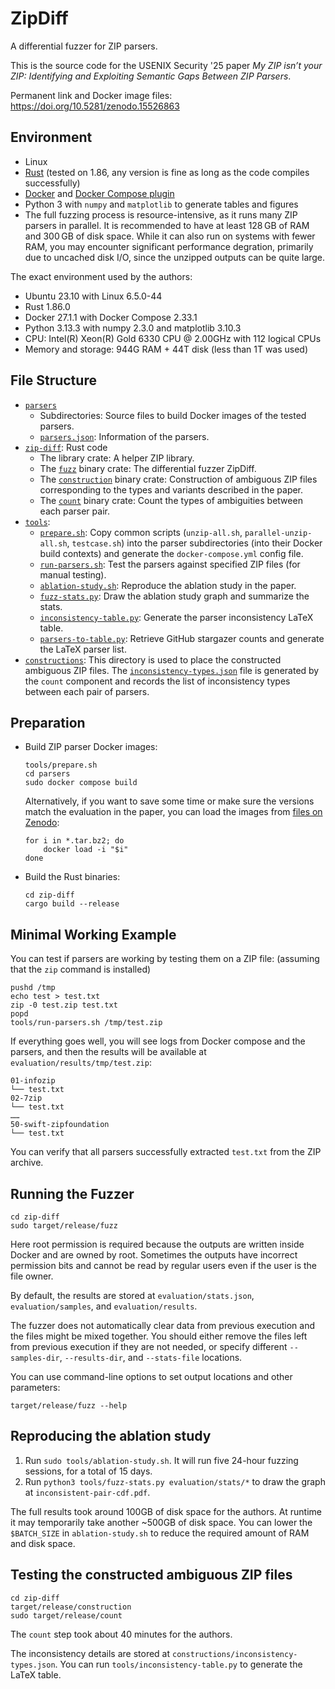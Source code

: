 # ZipDiff

A differential fuzzer for ZIP parsers.

This is the source code for the USENIX Security '25 paper *My ZIP isn’t your ZIP: Identifying and Exploiting Semantic Gaps Between ZIP Parsers*.

Permanent link and Docker image files: https://doi.org/10.5281/zenodo.15526863

## Environment

-   Linux
-   [Rust](https://www.rust-lang.org/tools/install) (tested on 1.86, any version is fine as long as the code compiles successfully)
-   [Docker](https://docs.docker.com/engine/install/) and [Docker Compose plugin](https://docs.docker.com/compose/install/linux/)
-   Python 3 with `numpy` and `matplotlib` to generate tables and figures
-   The full fuzzing process is resource-intensive, as it runs many ZIP parsers in parallel. It is recommended to have at least 128 GB of RAM and 300 GB of disk space. While it can also run on systems with fewer RAM, you may encounter significant performance degration, primarily due to uncached disk I/O, since the unzipped outputs can be quite large.

The exact environment used by the authors:

-   Ubuntu 23.10 with Linux 6.5.0-44
-   Rust 1.86.0
-   Docker 27.1.1 with Docker Compose 2.33.1
-   Python 3.13.3 with numpy 2.3.0 and matplotlib 3.10.3
-   CPU: Intel(R) Xeon(R) Gold 6330 CPU @ 2.00GHz with 112 logical CPUs
-   Memory and storage: 944G RAM + 44T disk (less than 1T was used)

## File Structure

-   [`parsers`](./parsers)
    -   Subdirectories: Source files to build Docker images of the tested parsers.
    -   [`parsers.json`](./parsers/parsers.json): Information of the parsers.
-   [`zip-diff`](./zip-diff): Rust code
    -   The library crate: A helper ZIP library.
    -   The [`fuzz`](./zip-diff/src/fuzz) binary crate: The differential fuzzer ZipDiff.
    -   The [`construction`](./zip-diff/src/construction) binary crate: Construction of ambiguous ZIP files corresponding to the types and variants described in the paper.
    -   The [`count`](./zip-diff/src/count) binary crate: Count the types of ambiguities between each parser pair.
-   [`tools`](./tools):
    -   [`prepare.sh`](./tools/prepare.sh): Copy common scripts (`unzip-all.sh`, `parallel-unzip-all.sh`, `testcase.sh`) into the parser subdirectories (into their Docker build contexts) and generate the `docker-compose.yml` config file.
    -   [`run-parsers.sh`](./tools/run-parsers.sh): Test the parsers against specified ZIP files (for manual testing).
    -   [`ablation-study.sh`](./tools/ablation-study.sh): Reproduce the ablation study in the paper.
    -   [`fuzz-stats.py`](./tools/fuzz-stats.py): Draw the ablation study graph and summarize the stats.
    -   [`inconsistency-table.py`](./tools/inconsistency-table.py): Generate the parser inconsistency LaTeX table.
    -   [`parsers-to-table.py`](./tools/parsers-to-table.py): Retrieve GitHub stargazer counts and generate the LaTeX parser list.
-   [`constructions`](./constructions): This directory is used to place the constructed ambiguous ZIP files. The [`inconsistency-types.json`](./constructions/inconsistency-types.json) file is generated by the `count` component and records the list of inconsistency types between each pair of parsers.

## Preparation

-   Build ZIP parser Docker images:

    ```console
    tools/prepare.sh
    cd parsers
    sudo docker compose build
    ```

    Alternatively, if you want to save some time or make sure the versions match the evaluation in the paper, you can load the images from [files on Zenodo](https://doi.org/10.5281/zenodo.15526863):

    ```console
    for i in *.tar.bz2; do
        docker load -i "$i"
    done
    ```

-   Build the Rust binaries:

    ```console
    cd zip-diff
    cargo build --release
    ```

## Minimal Working Example

You can test if parsers are working by testing them on a ZIP file: (assuming that the `zip` command is installed)

```console
pushd /tmp
echo test > test.txt
zip -0 test.zip test.txt
popd
tools/run-parsers.sh /tmp/test.zip
```

If everything goes well, you will see logs from Docker compose and the parsers, and then the results will be available at `evaluation/results/tmp/test.zip`:

```
01-infozip
└── test.txt
02-7zip
└── test.txt
……
50-swift-zipfoundation
└── test.txt
```

You can verify that all parsers successfully extracted `test.txt` from the ZIP archive.

## Running the Fuzzer

```console
cd zip-diff
sudo target/release/fuzz
```

Here root permission is required because the outputs are written inside Docker and are owned by root. Sometimes the outputs have incorrect permission bits and cannot be read by regular users even if the user is the file owner.

By default, the results are stored at `evaluation/stats.json`, `evaluation/samples`, and `evaluation/results`.

The fuzzer does not automatically clear data from previous execution and the files might be mixed together. You should either remove the files left from previous execution if they are not needed, or specify different `--samples-dir`, `--results-dir`, and `--stats-file` locations.

You can use command-line options to set output locations and other parameters:

```console
target/release/fuzz --help
```

## Reproducing the ablation study

1.  Run `sudo tools/ablation-study.sh`. It will run five 24-hour fuzzing sessions, for a total of 15 days.
2.  Run `python3 tools/fuzz-stats.py evaluation/stats/*` to draw the graph at `inconsistent-pair-cdf.pdf`.

The full results took around 100GB of disk space for the authors. At runtime it may temporarily take another ~500GB of disk space. You can lower the `$BATCH_SIZE` in `ablation-study.sh` to reduce the required amount of RAM and disk space.

## Testing the constructed ambiguous ZIP files

```console
cd zip-diff
target/release/construction
sudo target/release/count
```

The `count` step took about 40 minutes for the authors.

The inconsistency details are stored at `constructions/inconsistency-types.json`. You can run `tools/inconsistency-table.py` to generate the LaTeX table.
